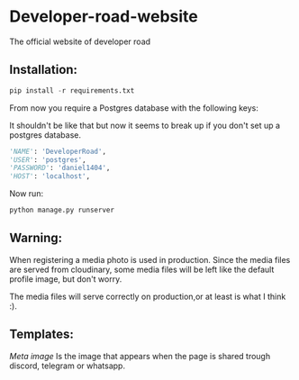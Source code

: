 # Developer-road-website

The official website of developer road

## Installation:

```python
pip install -r requirements.txt
```

From now you require a Postgres database with the following keys:

It shouldn't be like that but now it seems to break up if you don't set up a postgres database.

```python
'NAME': 'DeveloperRoad',
'USER': 'postgres',
'PASSWORD': 'daniel1404',
'HOST': 'localhost',
```

Now run:

```python
python manage.py runserver
```

## Warning:

When registering a media photo is used in production.
Since the media files are served from cloudinary, some media files will be left like the default profile image, but don't worry.

The media files will serve correctly on production,or at least is what I think :).


## Templates:
*Meta image*
Is the image that appears when the page is shared trough discord, telegram or whatsapp.